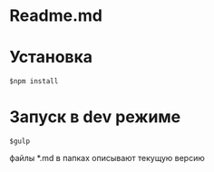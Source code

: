 # Readme.md

# Установка

`$npm install`

# Запуск в dev режиме

`$gulp`


файлы *.md в папках описывают текущую версию 
